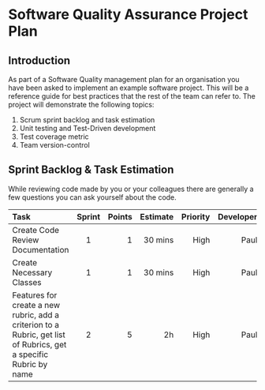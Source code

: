 # Software Quality Assurance Project Plan #
## Introduction ## 

As part of a Software Quality management plan for an organisation you have been asked to implement an example software project. This will be a reference guide for best practices that the rest of the team can refer to. The project will demonstrate the following topics:

1. Scrum sprint backlog and task estimation
2. Unit testing and Test-Driven development
3. Test coverage metric
4. Team version-control 


## Sprint Backlog & Task Estimation ##
While reviewing code made by you or your colleagues there are generally a few questions you can ask yourself about the code.


| Task        | Sprint      | Points        | Estimate    | Priority  |  Developer  | 
| :---        |    :----:   |          ---: |         ---:|       ---:|      ---:|
| Create Code Review Documentation  | 1      | 1         | 30 mins |High |Paul|
| Create Necessary Classes   |  1        | 1     | 30 mins  |High | Paul|
| Features for create a new rubric, add a criterion to a Rubric, get list of Rubrics, get a specific Rubric by name   |  2        |   5   | 2h  |High | Paul|
